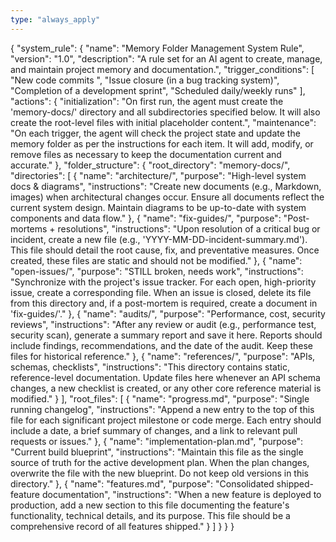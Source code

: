 ```yaml
---
type: "always_apply"
---
```


{
  "system_rule": {
    "name": "Memory Folder Management System Rule",
    "version": "1.0",
    "description": "A rule set for an AI agent to create, manage, and maintain project memory and documentation.",
    "trigger_conditions": [
      "New code commits ",
      "Issue closure (in a bug tracking system)",
      "Completion of a development sprint",
      "Scheduled daily/weekly runs"
    ],
    "actions": {
      "initialization": "On first run, the agent must create the 'memory-docs/' directory and all subdirectories specified below. It will also create the root-level files with initial placeholder content.",
      "maintenance": "On each trigger, the agent will check the project state and update the memory folder as per the instructions for each item. It will add, modify, or remove files as necessary to keep the documentation current and accurate."
    },
    "folder_structure": {
      "root_directory": "memory-docs/",
      "directories": [
        {
          "name": "architecture/",
          "purpose": "High-level system docs & diagrams",
          "instructions": "Create new documents (e.g., Markdown, images) when architectural changes occur. Ensure all documents reflect the current system design. Maintain diagrams to be up-to-date with system components and data flow."
        },
        {
          "name": "fix-guides/",
          "purpose": "Post-mortems + resolutions",
          "instructions": "Upon resolution of a critical bug or incident, create a new file (e.g., 'YYYY-MM-DD-incident-summary.md'). This file should detail the root cause, fix, and preventative measures. Once created, these files are static and should not be modified."
        },
        {
          "name": "open-issues/",
          "purpose": "STILL broken, needs work",
          "instructions": "Synchronize with the project's issue tracker. For each open, high-priority issue, create a corresponding file. When an issue is closed, delete its file from this directory and, if a post-mortem is required, create a document in 'fix-guides/'."
        },
        {
          "name": "audits/",
          "purpose": "Performance, cost, security reviews",
          "instructions": "After any review or audit (e.g., performance test, security scan), generate a summary report and save it here. Reports should include findings, recommendations, and the date of the audit. Keep these files for historical reference."
        },
        {
          "name": "references/",
          "purpose": "APIs, schemas, checklists",
          "instructions": "This directory contains static, reference-level documentation. Update files here whenever an API schema changes, a new checklist is created, or any other core reference material is modified."
        }
      ],
      "root_files": [
        {
          "name": "progress.md",
          "purpose": "Single running changelog",
          "instructions": "Append a new entry to the top of this file for each significant project milestone or code merge. Each entry should include a date, a brief summary of changes, and a link to relevant pull requests or issues."
        },
        {
          "name": "implementation-plan.md",
          "purpose": "Current build blueprint",
          "instructions": "Maintain this file as the single source of truth for the active development plan. When the plan changes, overwrite the file with the new blueprint. Do not keep old versions in this directory."
        },
        {
          "name": "features.md",
          "purpose": "Consolidated shipped-feature documentation",
          "instructions": "When a new feature is deployed to production, add a new section to this file documenting the feature's functionality, technical details, and its purpose. This file should be a comprehensive record of all features shipped."
        }
      ]
    }
  }
}